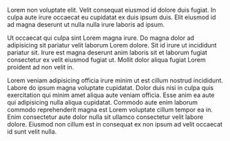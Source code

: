 Lorem non voluptate elit. Velit consequat eiusmod id dolore duis fugiat. In culpa aute irure occaecat eu cupidatat ex duis ipsum duis. Elit eiusmod id ad magna deserunt ut nulla nulla irure laboris ad ipsum.

Ut occaecat qui culpa sint Lorem magna irure. Do magna dolor ad adipisicing sit pariatur velit laborum Lorem dolore. Sit id irure ut incididunt pariatur sit. Irure est magna deserunt anim laboris sit et laborum fugiat consectetur ex velit eiusmod fugiat ut. Mollit dolor aliqua fugiat Lorem proident ad non velit in.

Lorem veniam adipisicing officia irure minim ut est cillum nostrud incididunt. Labore do ipsum magna voluptate cupidatat. Dolor duis nisi in culpa quis exercitation qui minim amet aliqua aute veniam officia. Esse anim ea aute qui adipisicing nulla aliqua cupidatat. Commodo aute enim laborum commodo reprehenderit magna est Lorem voluptate cillum tempor ea in. Enim consectetur aute dolor nulla sit ullamco consectetur velit labore dolore. Eiusmod non cillum est in consequat ex non ipsum ad velit occaecat id sunt velit nulla.